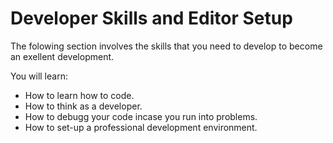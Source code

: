 # Developer Skills and Editor Setup

The folowing section involves the skills that you need to develop to become an exellent development.

You will learn:

- How to learn how to code.
- How to think as a developer.
- How to debugg your code incase you run into problems.
- How to set-up a professional development environment.
